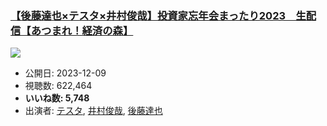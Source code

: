### [【後藤達也×テスタ×井村俊哉】投資家忘年会まったり2023　生配信【あつまれ！経済の森】](https://www.youtube.com/watch?v=qbkB7JR4ut4)
[![](https://img.youtube.com/vi/qbkB7JR4ut4/sddefault.jpg)](https://www.youtube.com/watch?v=qbkB7JR4ut4)
-   公開日: 2023-12-09
-   視聴数: 622,464
-   **いいね数: 5,748**
-   出演者: [テスタ](/rehacq_fan/people/テスタ "wikilink"), [井村俊哉](/rehacq_fan/people/井村俊哉 "wikilink"), [後藤達也](/rehacq_fan/people/後藤達也 "wikilink")
